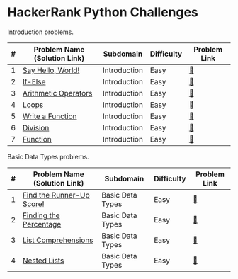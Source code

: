 # HackerRank Python Challenges

Introduction problems.

| # | Problem Name (Solution Link)                                | Subdomain    | Difficulty | Problem Link                                                         |
| - | ----------------------------------------------------------- | ------------ | ---------- | -------------------------------------------------------------------- |
| 1 | [Say Hello, World!](./introduction/introduction_1_sayHelloWorld.py)         | Introduction | Easy       | [🔗](https://www.hackerrank.com/challenges/py-hello-world)              |
| 2 | [If-Else](./introduction/introduction_2_if_else.py)                         | Introduction | Easy       | [🔗](https://www.hackerrank.com/challenges/py-if-else)                  |
| 3 | [Arithmetic Operators](../introduction/introduction_3_arimetic_operators.py) | Introduction | Easy       | [🔗](https://www.hackerrank.com/challenges/python-arithmetic-operators) |
| 4 | [Loops](../introduction/introduction_4_Loops.py)                             | Introduction | Easy       | [🔗](https://www.hackerrank.com/challenges/python-loops)                |
| 5 | [Write a Function](../introduction/introduction_5_writeAFunction.py)         | Introduction | Easy       | [🔗](https://www.hackerrank.com/challenges/write-a-function)            |
| 6 | [Division](../introduction/introduction_6_Division.py)                       | Introduction | Easy       | [🔗](https://www.hackerrank.com/challenges/python-division)             |
| 7 | [Function](../introduction/introduction_7_function.py)                       | Introduction | Easy       | [🔗](https://www.hackerrank.com/challenges/python-function)             |

Basic Data Types problems.

| # | Problem Name (Solution Link)                           | Subdomain        | Difficulty | Problem Link                                                                  |
| - | ------------------------------------------------------ | ---------------- | ---------- | ----------------------------------------------------------------------------- |
| 1 | [Find the Runner-Up Score!](./basic_data_types/find_the_runner_up_score.py) | Basic Data Types | Easy       | [🔗](https://www.hackerrank.com/challenges/find-second-maximum-number-in-a-list) |
| 2 | [Finding the Percentage](./basic_data_types/finding_the_percentage.py)       | Basic Data Types | Easy       | [🔗](https://www.hackerrank.com/challenges/finding-the-percentage)               |
| 3 | [List Comprehensions](./basic_data_types/list_comprehension.py)            | Basic Data Types | Easy       | [🔗](https://www.hackerrank.com/challenges/list-comprehensions)                  |
| 4 | [Nested Lists](./basic_data_types/nested_lists.py)                         | Basic Data Types | Easy       | [🔗](https://www.hackerrank.com/challenges/nested-list)                          |
